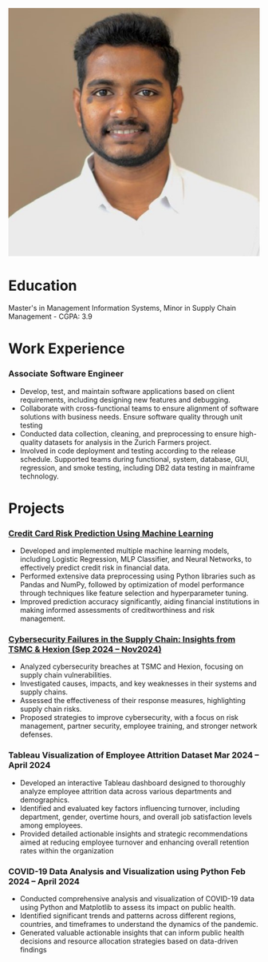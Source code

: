 ![](/images/final.jpeg)
# Education
Master's in Management Information Systems, Minor in Supply Chain Management - CGPA: 3.9

# Work Experience
### Associate Software Engineer
* Develop, test, and maintain software applications based on client requirements, including designing new features 
and debugging.
* Collaborate with cross-functional teams to ensure alignment of software solutions with business needs.
Ensure software quality through unit testing
* Conducted data collection, cleaning, and preprocessing to ensure high-quality datasets for analysis in the Zurich 
Farmers project.
* Involved in code deployment and testing according to the release schedule. Supported teams during functional, 
system, database, GUI, regression, and smoke testing, including DB2 data testing in mainframe technology.


# Projects
### [Credit Card Risk Prediction Using Machine Learning](https://github.com/pcsubhashv/pcsubhashv.github.io/blob/main/images/Predictive%20Model%20for%20Credit%20Card%20Approval%20-%20Deliverable%203%20-%20final.pdf)
* Developed and implemented multiple machine learning models, including Logistic Regression, MLP Classifier, 
and Neural Networks, to effectively predict credit risk in financial data.
* Performed extensive data preprocessing using Python libraries such as Pandas and NumPy, followed by 
optimization of model performance through techniques like feature selection and hyperparameter tuning.
* Improved prediction accuracy significantly, aiding financial institutions in making informed assessments of 
creditworthiness and risk management.
### [Cybersecurity Failures in the Supply Chain: Insights from TSMC & Hexion (Sep 2024 – Nov2024)](https://github.com/pcsubhashv/pcsubhashv.github.io/blob/main/images/Final%20Term%20Paper%20.pdf)
* Analyzed cybersecurity breaches at TSMC and Hexion, focusing on supply chain vulnerabilities.
* Investigated causes, impacts, and key weaknesses in their systems and supply chains.
* Assessed the effectiveness of their response measures, highlighting supply chain risks.
* Proposed strategies to improve cybersecurity, with a focus on risk management, partner security, employee 
training, and stronger network defenses.
### Tableau Visualization of Employee Attrition Dataset Mar 2024 – April 2024
* Developed an interactive Tableau dashboard designed to thoroughly analyze employee attrition data across 
various departments and demographics.
* Identified and evaluated key factors influencing turnover, including department, gender, overtime hours, and 
overall job satisfaction levels among employees.
* Provided detailed actionable insights and strategic recommendations aimed at reducing employee turnover and 
enhancing overall retention rates within the organization
### COVID-19 Data Analysis and Visualization using Python Feb 2024 – April 2024 
* Conducted comprehensive analysis and visualization of COVID-19 data using Python and Matplotlib to assess its 
impact on public health.
* Identified significant trends and patterns across different regions, countries, and timeframes to understand the 
dynamics of the pandemic.
* Generated valuable actionable insights that can inform public health decisions and resource allocation strategies 
based on data-driven findings
